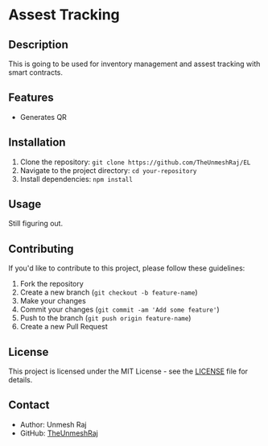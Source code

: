 # Assest Tracking

## Description

This is going to be used for inventory management and assest tracking with smart contracts.

## Features

- Generates QR

## Installation

1. Clone the repository: `git clone https://github.com/TheUnmeshRaj/EL`
2. Navigate to the project directory: `cd your-repository`
3. Install dependencies: `npm install`

## Usage

Still figuring out.

## Contributing

If you'd like to contribute to this project, please follow these guidelines:

1. Fork the repository
2. Create a new branch (`git checkout -b feature-name`)
3. Make your changes
4. Commit your changes (`git commit -am 'Add some feature'`)
5. Push to the branch (`git push origin feature-name`)
6. Create a new Pull Request

## License

This project is licensed under the MIT License - see the [LICENSE](LICENSE) file for details.

## Contact

- Author: Unmesh Raj
- GitHub: [TheUnmeshRaj](https://github.com/TheUnmeshraj)
